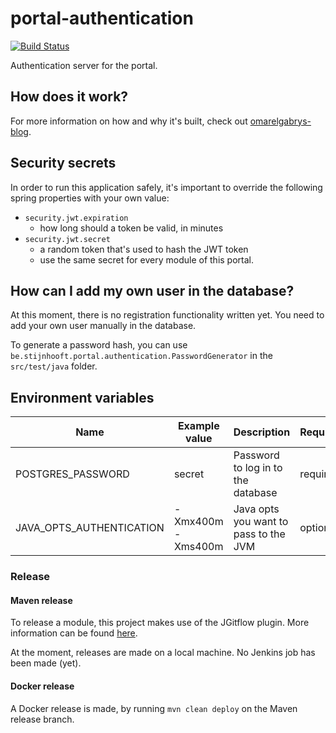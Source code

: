 # portal-authentication
[![Build Status](https://server.stijnhooft.be/jenkins/buildStatus/icon?job=portal-authentication/master)](https://server.stijnhooft.be/jenkins/job/portal-authentication/master)

Authentication server for the portal.

## How does it work?
For more information on how and why it's built, check out [omarelgabrys-blog](https://medium.com/omarelgabrys-blog/microservices-with-spring-boot-authentication-with-jwt-part-3-fafc9d7187e8).

## Security secrets
In order to run this application safely, it's important to override the following spring properties with your own value:
* `security.jwt.expiration`
    * how long should a token be valid, in minutes
* `security.jwt.secret`
    * a random token that's used to hash the JWT token
    * use the same secret for every module of this portal.

## How can I add my own user in the database?
At this moment, there is no registration functionality written yet.
You need to add your own user manually in the database.

To generate a password hash, you can use `be.stijnhooft.portal.authentication.PasswordGenerator` in the `src/test/java` folder. 

## Environment variables
| Name | Example value | Description | Required? |
| ---- | ------------- | ----------- | -------- |
| POSTGRES_PASSWORD | secret | Password to log in to the database | required
| JAVA_OPTS_AUTHENTICATION | -Xmx400m -Xms400m | Java opts you want to pass to the JVM | optional

### Release
#### Maven release
To release a module, this project makes use of the JGitflow plugin.
More information can be found [here](https://gist.github.com/lemiorhan/97b4f827c08aed58a9d8).

At the moment, releases are made on a local machine. No Jenkins job has been made (yet).

#### Docker release
A Docker release is made, by running `mvn clean deploy` on the Maven release branch.
